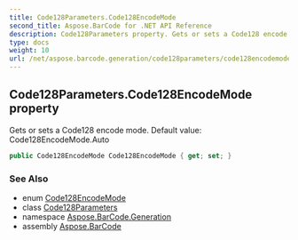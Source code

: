 ```yaml
---
title: Code128Parameters.Code128EncodeMode
second_title: Aspose.BarCode for .NET API Reference
description: Code128Parameters property. Gets or sets a Code128 encode mode. Default value Code128EncodeMode.Auto
type: docs
weight: 10
url: /net/aspose.barcode.generation/code128parameters/code128encodemode/
---
```

## Code128Parameters.Code128EncodeMode property

Gets or sets a Code128 encode mode. Default value: Code128EncodeMode.Auto

```csharp
public Code128EncodeMode Code128EncodeMode { get; set; }
```

### See Also

* enum [Code128EncodeMode](../../code128encodemode/)
* class [Code128Parameters](../)
* namespace [Aspose.BarCode.Generation](../../../aspose.barcode.generation/)
* assembly [Aspose.BarCode](../../../)



